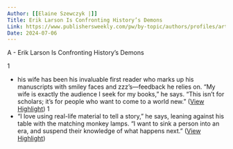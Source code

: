```yaml
---
Author: [[Elaine Szewczyk |]]
Title: Erik Larson Is Confronting History’s Demons
Link: https://www.publishersweekly.com/pw/by-topic/authors/profiles/article/94441-erik-larson-is-confronting-history-s-demons.html
Date: 2024-07-06
---
```

A - Erik Larson Is Confronting History’s Demons

1
- his wife has been his invaluable first reader who marks up his manuscripts with smiley faces and zzz’s—feedback he relies on. “My wife is exactly the audience I seek for my books,” he says. “This isn’t for scholars; it’s for people who want to come to a world new.” ([View Highlight](https://read.readwise.io/read/01hqvqfnxmf2tna5pz3ry041fw))
1
- “I love using real-life material to tell a story,” he says, leaning against his table with the matching monkey lamps. “I want to sink a person into an era, and suspend their knowledge of what happens next.” ([View Highlight](https://read.readwise.io/read/01hqvqgs4azwcvay3dqk7dma9a))
